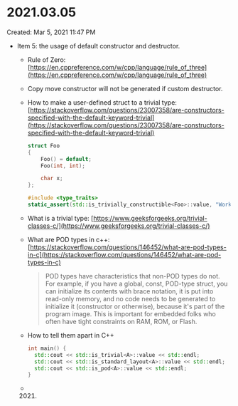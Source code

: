 # 2021.03.05

Created: Mar 5, 2021 11:47 PM

- Item 5:  the usage of default constructor and destructor.
    - Rule of Zero: [https://en.cppreference.com/w/cpp/language/rule_of_three](https://en.cppreference.com/w/cpp/language/rule_of_three)
    - Copy move constructor will not be generated if custom destructor.
    - How to make a user-defined struct to a trivial type: [https://stackoverflow.com/questions/23007358/are-constructors-specified-with-the-default-keyword-trivial](https://stackoverflow.com/questions/23007358/are-constructors-specified-with-the-default-keyword-trivial)

        ```cpp
        struct Foo
        { 
            Foo() = default;
            Foo(int, int);

            char x;
        };

        #include <type_traits>
        static_assert(std::is_trivially_constructible<Foo>::value, "Works");
        ```

    - What is a trivial type: [https://www.geeksforgeeks.org/trivial-classes-c/](https://www.geeksforgeeks.org/trivial-classes-c/)
    - What are POD types in c++: [https://stackoverflow.com/questions/146452/what-are-pod-types-in-c](https://stackoverflow.com/questions/146452/what-are-pod-types-in-c)

        > POD types have characteristics that non-POD types do not. For example, if you have a global, const, POD-type struct, you can initialize its contents with brace notation, it is put into read-only memory, and no code needs to be generated to initialize it (constructor or otherwise), because it's part of the program image. This is important for embedded folks who often have tight constraints on RAM, ROM, or Flash.

    - How to tell them apart in C++

        ```cpp
        int main() {
          std::cout << std::is_trivial<A>::value << std::endl;
          std::cout << std::is_standard_layout<A>::value << std::endl;
          std::cout << std::is_pod<A>::value << std::endl;
        }
        ```

    - 2021.